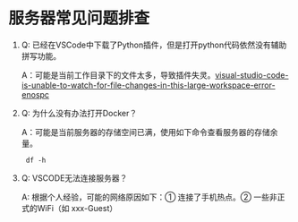 # 服务器常见问题排查
  1. Q: 已经在VSCode中下载了Python插件，但是打开python代码依然没有辅助拼写功能。
     
     A：可能是当前工作目录下的文件太多，导致插件失灵。[visual-studio-code-is-unable-to-watch-for-file-changes-in-this-large-workspace-error-enospc](https://code.visualstudio.com/docs/setup/linux#_visual-studio-code-is-unable-to-watch-for-file-changes-in-this-large-workspace-error-enospc)
 
  2. Q: 为什么没有办法打开Docker？
     
     A：可能是当前服务器的存储空间已满，使用如下命令查看服务器的存储余量。
     
          df -h
          
  3. Q: VSCODE无法连接服务器？ 

     A: 根据个人经验，可能的网络原因如下：① 连接了手机热点。② 一些非正式的WiFi（如 xxx-Guest）
